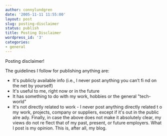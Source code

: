 ```yaml
---
author: connylundgren
date: '2005-11-11 11:55:00'
layout: post
slug: posting-disclaimer
status: publish
title: Posting Disclaimer
wordpress_id: '3'
categories:
- general
---
```


Posting disclaimer!

The guidelines I follow for publishing anything are:

  * It's publicly available info (i.e., I never post anything you can’t fi nd on the net by yourself)
  * It's useful to me, right now or in the future
  * It has something to do with my work, hobbies or the general "tech-world"
  * It's not directly related to work - I never post anything directly related t o my work, projects, company or suppliers, except if it's out in the public alre ady.
Finally, in case the above does not make it absolutely clear, my views do not
re flect that of my past, present, or future employers. What I post is my
opinion. This is, after all, my blog.

